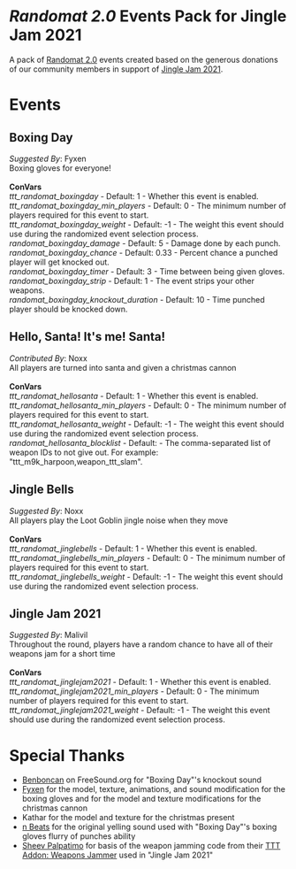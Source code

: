 # _Randomat 2.0_ Events Pack for Jingle Jam 2021
A pack of [Randomat 2.0](https://github.com/Malivil/TTT-Randomat-20) events created based on the generous donations of our community members in support of [Jingle Jam 2021](https://www.jinglejam.co.uk/).

# Events

## Boxing Day
_Suggested By_: Fyxen\
Boxing gloves for everyone!
\
\
**ConVars**
\
_ttt_randomat_boxingday_ - Default: 1 - Whether this event is enabled.\
_ttt_randomat_boxingday_min_players_ - Default: 0 - The minimum number of players required for this event to start.\
_ttt_randomat_boxingday_weight_ - Default: -1 - The weight this event should use during the randomized event selection process.\
_randomat_boxingday_damage_ - Default: 5 - Damage done by each punch.\
_randomat_boxingday_chance_ - Default: 0.33 - Percent chance a punched player will get knocked out.\
_randomat_boxingday_timer_ - Default: 3 - Time between being given gloves.\
_randomat_boxingday_strip_ - Default: 1 - The event strips your other weapons.\
_randomat_boxingday_knockout_duration_ - Default: 10 - Time punched player should be knocked down.

## Hello, Santa! It's me! Santa!
_Contributed By_: Noxx\
All players are turned into santa and given a christmas cannon
\
\
**ConVars**
\
_ttt_randomat_hellosanta_ - Default: 1 - Whether this event is enabled.\
_ttt_randomat_hellosanta_min_players_ - Default: 0 - The minimum number of players required for this event to start.\
_ttt_randomat_hellosanta_weight_ - Default: -1 - The weight this event should use during the randomized event selection process.\
_randomat_hellosanta_blocklist_ - Default: - The comma-separated list of weapon IDs to not give out. For example: "ttt_m9k_harpoon,weapon_ttt_slam".

## Jingle Bells
_Suggested By_: Noxx\
All players play the Loot Goblin jingle noise when they move
\
\
**ConVars**
\
_ttt_randomat_jinglebells_ - Default: 1 - Whether this event is enabled.\
_ttt_randomat_jinglebells_min_players_ - Default: 0 - The minimum number of players required for this event to start.\
_ttt_randomat_jinglebells_weight_ - Default: -1 - The weight this event should use during the randomized event selection process.

## Jingle Jam 2021
_Suggested By_: Malivil\
Throughout the round, players have a random chance to have all of their weapons jam for a short time
\
\
**ConVars**
\
_ttt_randomat_jinglejam2021_ - Default: 1 - Whether this event is enabled.\
_ttt_randomat_jinglejam2021_min_players_ - Default: 0 - The minimum number of players required for this event to start.\
_ttt_randomat_jinglejam2021_weight_ - Default: -1 - The weight this event should use during the randomized event selection process.

# Special Thanks
- [Benboncan](https://freesound.org/people/Benboncan/sounds/66951/) on FreeSound.org for "Boxing Day"'s knockout sound
- [Fyxen](https://steamcommunity.com/profiles/76561198810121546/) for the model, texture, animations, and sound modification for the boxing gloves and for the model and texture modifications for the christmas cannon
- Kathar for the model and texture for the christmas present
- [n Beats](https://www.youtube.com/channel/UCqeNgQLxwkV8TqEyxG_q60Q) for the original yelling sound used with "Boxing Day"'s boxing gloves flurry of punches ability
- [Sheev Palpatimo](https://steamcommunity.com/id/Palpatimo) for basis of the weapon jamming code from their [TTT Addon: Weapons Jammer](https://steamcommunity.com/sharedfiles/filedetails/?id=849612809) used in "Jingle Jam 2021"